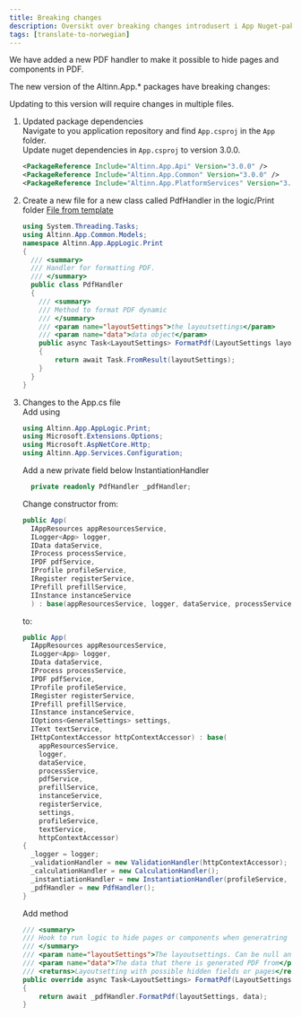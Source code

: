 ```yaml
---
title: Breaking changes
description: Oversikt over breaking changes introdusert i App Nuget-pakker i v3.0.0.
tags: [translate-to-norwegian]
---
```


We have added a new PDF handler to make it possible to hide pages and components in PDF.

The new version of the Altinn.App.* packages have breaking changes:

Updating to this version will require changes in multiple files.

1. Updated package dependencies  
   Navigate to you application repository and find `App.csproj` in the `App` folder.  
   Update nuget dependencies in `App.csproj` to version 3.0.0.  
   ```xml
   <PackageReference Include="Altinn.App.Api" Version="3.0.0" />
   <PackageReference Include="Altinn.App.Common" Version="3.0.0" />
   <PackageReference Include="Altinn.App.PlatformServices" Version="3.0.0" />
   ```
2. Create a new file for a new class called PdfHandler in the logic/Print folder [File from template](https://github.com/Altinn/altinn-studio/blob/master/src/Altinn.Apps/AppTemplates/AspNet/App/logic/Print/PdfHandler.cs)  
   ```cs
   using System.Threading.Tasks;
   using Altinn.App.Common.Models; 
   namespace Altinn.App.AppLogic.Print
   {
     /// <summary>
     /// Handler for formatting PDF.
     /// </summary>
     public class PdfHandler
     {
       /// <summary>
       /// Method to format PDF dynamic
       /// </summary>
       /// <param name="layoutSettings">the layoutsettings</param>
       /// <param name="data">data object</param>
       public async Task<LayoutSettings> FormatPdf(LayoutSettings layoutSettings, object data)
       {
           return await Task.FromResult(layoutSettings);
       }
     }
   }
   ```
3. Changes to the App.cs file  
   Add using
   ```cs
   using Altinn.App.AppLogic.Print;
   using Microsoft.Extensions.Options;
   using Microsoft.AspNetCore.Http;
   using Altinn.App.Services.Configuration;
   ```
   Add a new private field below InstantiationHandler
   ```cs
     private readonly PdfHandler _pdfHandler;
   ``` 
   Change constructor from:
   ```cs
   public App(
     IAppResources appResourcesService,
     ILogger<App> logger,
     IData dataService,
     IProcess processService,
     IPDF pdfService,
     IProfile profileService,
     IRegister registerService,
     IPrefill prefillService,
     IInstance instanceService
     ) : base(appResourcesService, logger, dataService, processService, pdfService, prefillService, instanceService)
   ```
   to:
   ```cs
   public App(
     IAppResources appResourcesService,
     ILogger<App> logger,
     IData dataService,
     IProcess processService,
     IPDF pdfService,
     IProfile profileService,
     IRegister registerService,
     IPrefill prefillService,
     IInstance instanceService,
     IOptions<GeneralSettings> settings,
     IText textService,
     IHttpContextAccessor httpContextAccessor) : base(
       appResourcesService,
       logger,
       dataService,
       processService,
       pdfService,
       prefillService,
       instanceService,
       registerService,
       settings,
       profileService,
       textService,
       httpContextAccessor)
   {
     _logger = logger;
     _validationHandler = new ValidationHandler(httpContextAccessor);
     _calculationHandler = new CalculationHandler();
     _instantiationHandler = new InstantiationHandler(profileService, registerService);
     _pdfHandler = new PdfHandler();
   }
   ``` 
   Add method 
   ```cs
   /// <summary>
   /// Hook to run logic to hide pages or components when generatring PDF
   /// </summary>
   /// <param name="layoutSettings">The layoutsettings. Can be null and need to be created in method</param>
   /// <param name="data">The data that there is generated PDF from</param>
   /// <returns>Layoutsetting with possible hidden fields or pages</returns>
   public override async Task<LayoutSettings> FormatPdf(LayoutSettings layoutSettings, object data)
   {
       return await _pdfHandler.FormatPdf(layoutSettings, data);
   }
   ```
